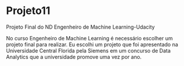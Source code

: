 # Projeto11
Projeto Final do ND Engenheiro de Machine Learning-Udacity

No curso Engenheiro de Machine Learning é necessário escolher um projeto final
para realizar. Eu escolhi um projeto que foi apresentado na Universidade Central Florida
pela Siemens em um concurso de Data Analytics que a universidade promove uma vez por
ano.
